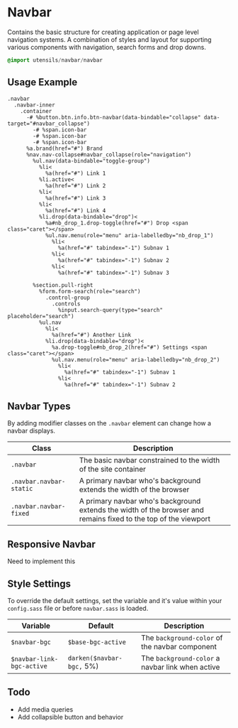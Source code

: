 
# Navbar
Contains the basic structure for creating application or page level
navigation systems. A combination of styles and layout for supporting
various components with navigation, search forms and drop downs.

```sass
@import utensils/navbar/navbar
```

## Usage Example

<!--~ markup/navbar.html.haml -->
```haml
.navbar
  .navbar-inner
    .container
      -# %button.btn.info.btn-navbar(data-bindable="collapse" data-target="#navbar_collapse")
        -# %span.icon-bar
        -# %span.icon-bar
        -# %span.icon-bar
      %a.brand(href="#") Brand
      %nav.nav-collapse#navbar_collapse(role="navigation")
        %ul.nav(data-bindable="toggle-group")
          %li<
            %a(href="#") Link 1
          %li.active<
            %a(href="#") Link 2
          %li<
            %a(href="#") Link 3
          %li<
            %a(href="#") Link 4
          %li.drop(data-bindable="drop")<
            %a#nb_drop_1.drop-toggle(href="#") Drop <span class="caret"></span>
            %ul.nav.menu(role="menu" aria-labelledby="nb_drop_1")
              %li<
                %a(href="#" tabindex="-1") Subnav 1
              %li<
                %a(href="#" tabindex="-1") Subnav 2
              %li<
                %a(href="#" tabindex="-1") Subnav 3

        %section.pull-right
          %form.form-search(role="search")
            .control-group
              .controls
                %input.search-query(type="search" placeholder="search")
          %ul.nav
            %li<
              %a(href="#") Another Link
            %li.drop(data-bindable="drop")<
              %a.drop-toggle#nb_drop_2(href="#") Settings <span class="caret"></span>
              %ul.nav.menu(role="menu" aria-labelledby="nb_drop_2")
                %li<
                  %a(href="#" tabindex="-1") Subnav 1
                %li<
                  %a(href="#" tabindex="-1") Subnav 2
```
<!-- end -->

## Navbar Types
By adding modifier classes on the `.navbar` element can change how a
navbar displays.

Class                   | Description
----------------------- | ----------------------------------------------
`.navbar`               | The basic navbar constrained to the width of the site container
`.navbar.navbar-static` | A primary navbar who's background extends the width of the browser
`.navbar.navbar-fixed`  | A primary navbar who's background extends the width of the browser and remains fixed to the top of the viewport

## Responsive Navbar
Need to implement this

## Style Settings
To override the default settings, set the variable and it's value within
your `config.sass` file or before `navbar.sass` is loaded.

Variable                  | Default                   | Description
------------------------- | ------------------------- | -------------------------------------------
`$navbar-bgc`             | `$base-bgc-active`        | The `background-color` of the navbar component
`$navbar-link-bgc-active` | `darken($navbar-bgc,` 5%) | The `background-color` a navbar link when active

## Todo
- Add media queries
- Add collapsible button and behavior

